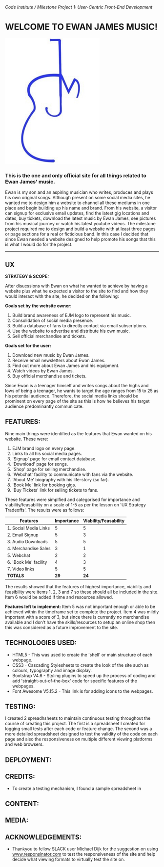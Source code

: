 *Code Institute / Milestone Project 1: User-Centric Front-End Development*

# WELCOME TO EWAN JAMES MUSIC!

![ Logo for Ewan James Music ](assets/images/ejm-logo.jpeg)

### This is the one and only official site for all things related to Ewan James' music.

Ewan is my son and an aspiring musician who writes, produces and plays his own original songs. Although present on some social media sites, he wanted
 me to design him a website to channel all these mediums in one place and begin building up his name and brand. From his website, a visitor can signup
 for exclusive email updates, find the latest gig locations and dates, buy tickets, download the latest music by Ewan James, see pictures from his
 musical journey or watch his latest youtube videos. The milestone project required me to design and build a website with at least three pages or
 page sections for a real or ficticious band. In this case I decided that since Ewan needed a website designed to help promote his songs that this is
 what I would do for the project.

<hr>

## UX

**STRATEGY & SCOPE:**

After disucssions with Ewan on what he wanted to achieve by having a website plus what he expected a visitor to the site to find and how they would
interact with the site, he decided on the following:

**Goals set by the website owner:**

1. Build brand awareness of EJM logo to represent his music.
2. Consolidation of social media presence.
3. Build a database of fans to directly contact via email subscriptions.
4. Use the website to advertise and distribute his own music.
5. Sell official merchandise and tickets.

**Goals set for the user:**

1. Download new music by Ewan James.
2. Receive email newsletters about Ewan James.
3. Find out more about Ewan James and his equipment.
4. Watch videos by Ewan James.
5. Buy official merchandise and tickets.

Since Ewan is a teenager himself and writes songs about the highs and lows of being a teenager, he wants to target the age ranges from 15 to 25 as his
potential audience. Therefore, the social media links should be prominent on every page of the site as this is how he believes his target audience
predominantly communicate.

## FEATURES:

Nine main things were identified as the features that Ewan wanted on his website. These were:

1. EJM brand logo on every page.
2. Links to all his social media pages.
3. 'Signup' page for email contact database.
4. 'Download' page for songs.
5. 'Shop' page for selling merchandise.
6. 'Webchat' facility to communicate with fans via the website.
7. 'About Me' biography with his life-story (so far).
8. 'Book Me' link for booking gigs.
9. 'Buy Tickets' link for selling tickets to fans.

These features were simplfied and categorised for importance and viability/feasability on a scale of 1-5 as per the lesson on 'UX Strategy Tradeoffs'.
The results were as follows:

Features | Importance | Viability/Feasability
---------|------------|----------------------
1. Social Media Links | 5 | 5
2. Email Signup | 5 | 3
3. Audio Downloads | 5 | 5
4. Merchandise Sales | 3 | 1
5. Webchat | 2 | 2
6. 'Book Me' facility | 4 | 3
7. Video links | 5 | 5
**TOTALS** | **29** | **24**

The results showed that the features of highest importance, viability and feasibility were items 1, 2, 3 and 7 so these should all be included in the
site. Item 6 would be added if time and resources allowed.

**Features left to implement:**
Item 5 was not important enough or able to be achieved within the timeframe set to complete the project. Item 4 was mildly important with a score of 3,
but since there is currently no merchandise available and I don't have the skills/resources to setup an online shop then this was considered as a
future improvement to the site.

## TECHNOLOGIES USED:

* HTML5 - This was used to create the 'shell' or main structure of each webpage.
* CSS3 - Cascading Stylesheets to create the look of the site such as colours, typography and image display.
* Bootstrap V4.6 - Styling plugins to speed up the process of coding and add 'straight-out-of-the-box' code for specific features of the webpages.
* Font Awesome V5.15.2 - This link is for adding icons to the webpages.

## TESTING:

I created 2 spreadhsheets to maintain continuous testing throughout the course of creating this project. The first is a spreadsheet I created for
 logging small tests after each code or feature change. The second was a more detailed spreadsheet designed to test the validity of the code on each
 page and also the responsiveness on multiple different viewing platforms and web browsers.


## DEPLOYMENT:



## CREDITS:
* To create a testing mechanism, I found a sample spreadsheet in 


## CONTENT:



## MEDIA:



## ACKNOWLEDGEMENTS:

* Thankyou to fellow SLACK user Michael Dijk for the suggestion on using www.responsinator.com to test the responsiveness of the site and help decide what viewing formats to virtually test the site on.

